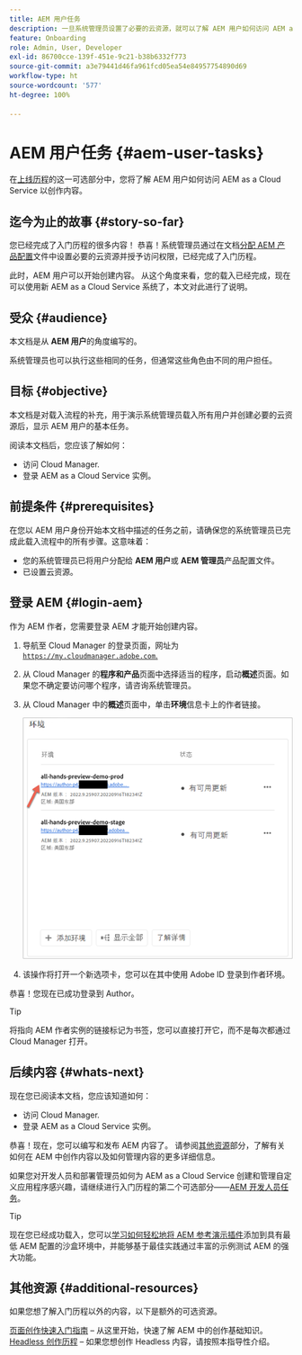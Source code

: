 ```yaml
---
title: AEM 用户任务
description: 一旦系统管理员设置了必要的云资源，就可以了解 AEM 用户如何访问 AEM as a Cloud Service 进行内容创作。
feature: Onboarding
role: Admin, User, Developer
exl-id: 86700cce-139f-451e-9c21-b38b6332f773
source-git-commit: a3e79441d46fa961fcd05ea54e84957754890d69
workflow-type: ht
source-wordcount: '577'
ht-degree: 100%

---
```



# AEM 用户任务 {#aem-user-tasks}

在[上线历程](overview.md)的这一可选部分中，您将了解 AEM 用户如何访问 AEM as a Cloud Service 以创作内容。

## 迄今为止的故事 {#story-so-far}

您已经完成了入门历程的很多内容！ 恭喜！系统管理员通过在文档[分配 AEM 产品配置](assign-profiles-aem.md)文件中设置必要的云资源并授予访问权限，已经完成了入门历程。

此时，AEM 用户可以开始创建内容。 从这个角度来看，您的载入已经完成，现在可以使用新 AEM as a Cloud Service 系统了，本文对此进行了说明。

## 受众 {#audience}

本文档是从 **AEM 用户**&#x200B;的角度编写的。

系统管理员也可以执行这些相同的任务，但通常这些角色由不同的用户担任。

## 目标 {#objective}

本文档是对载入流程的补充，用于演示系统管理员载入所有用户并创建必要的云资源后，显示 AEM 用户的基本任务。

阅读本文档后，您应该了解如何：

* 访问 Cloud Manager.
* 登录 AEM as a Cloud Service 实例。

## 前提条件 {#prerequisites}

在您以 AEM 用户身份开始本文档中描述的任务之前，请确保您的系统管理员已完成此载入流程中的所有步骤。这意味着：

* 您的系统管理员已将用户分配给 **AEM 用户**&#x200B;或 **AEM 管理员**&#x200B;产品配置文件。
* 已设置云资源。

## 登录 AEM {#login-aem}

作为 AEM 作者，您需要登录 AEM 才能开始创建内容。

1. 导航至 Cloud Manager 的登录页面，网址为[`https://my.cloudmanager.adobe.com`.](https://my.cloudmanager.adobe.com/)

1. 从 Cloud Manager 的&#x200B;**程序和产品**&#x200B;页面中选择适当的程序，启动&#x200B;**概述**&#x200B;页面。如果您不确定要访问哪个程序，请咨询系统管理员。

1. 从 Cloud Manager 中的&#x200B;**概述**&#x200B;页面中，单击&#x200B;**环境**&#x200B;信息卡上的作者链接。

   ![环境信息卡](/help/journey-onboarding/assets/author-environ.png)

1. 该操作将打开一个新选项卡，您可以在其中使用 Adobe ID 登录到作者环境。

恭喜！您现在已成功登录到 Author。

>[!TIP]
>
>将指向 AEM 作者实例的链接标记为书签，您可以直接打开它，而不是每次都通过 Cloud Manager 打开。

## 后续内容 {#whats-next}

现在您已阅读本文档，您应该知道如何：

* 访问 Cloud Manager.
* 登录 AEM as a Cloud Service 实例。

恭喜！现在，您可以编写和发布 AEM 内容了。 请参阅[其他资源](#additional-resources)部分，了解有关如何在 AEM 中创作内容以及如何管理内容的更多详细信息。

如果您对开发人员和部署管理员如何为 AEM as a Cloud Service 创建和管理自定义应用程序感兴趣，请继续进行入门历程的第二个可选部分——[AEM 开发人员任务](developers.md)。

>[!TIP]
>
>现在您已经成功载入，您可以[学习如何轻松地将 AEM 参考演示插件](/help/journey-sites/demos-add-on/overview.md)添加到具有最低 AEM 配置的沙盒环境中，并能够基于最佳实践通过丰富的示例测试 AEM 的强大功能。

## 其他资源 {#additional-resources}

如果您想了解入门历程以外的内容，以下是额外的可选资源。

[页面创作快速入门指南](/help/sites-cloud/authoring/getting-started/quick-start.md) – 从这里开始，快速了解 AEM 中的创作基础知识。[Headless 创作历程](/help/journey-headless/author/overview.md) – 如果您想创作 Headless 内容，请按照本指导性介绍。
